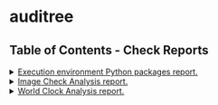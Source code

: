 # auditree



## Table of Contents - Check Reports

<details>
<summary><a href="https://github.com/shai-doron/auditree/blob/master/reports/auditree/python_packages.md">Execution environment Python packages report.</a></summary>

- Accreditations: **DEMO.CUSTOM.ACCRED**
- Check:`auditree_central.provider.auditree.checks.test_python_packages.PythonPackageCheck`
- From: 2022-02-22T06:56:27.959029
- Evidences used: N/A

</details>

<details>
<summary><a href="https://github.com/shai-doron/auditree/blob/master/reports/images/image_check.md">Image Check Analysis report.</a></summary>

- Accreditations: **N/A**
- Check:`demo_examples.checks.test_image_content.ImageCheck`
- From: 2022-02-16T14:33:17.033785
- Evidences used:
   - <a href="https://github.com/shai-doron/auditree/blob/c559a2f0e7568973c57a9f18da25f8ad97e9caca/raw/images/auditree_logo.png">The Auditree logo image</a> from 2022-02-15T14:36:15.460068
</details>

<details>
<summary><a href="https://github.com/shai-doron/auditree/blob/master/reports/time/world_clock.md">World Clock Analysis report.</a></summary>

- Accreditations: **N/A**
- Check:`demo_examples.checks.test_world_clock.WorldClockCheck`
- From: 2022-02-16T14:33:17.033785
- Evidences used:
   - <a href="https://github.com/shai-doron/auditree/blob/c559a2f0e7568973c57a9f18da25f8ad97e9caca/raw/time/world_clock_utc.json">Coordinated Universal Time</a> from 2022-02-15T14:36:15.460068
</details>

